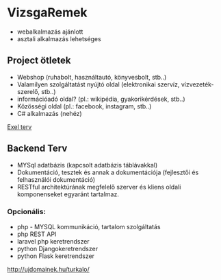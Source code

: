 # VizsgaRemek
- webalkalmazás ajánlott
- asztali alkalmazás lehetséges 
## Project ötletek
- Webshop (ruhabolt, használtautó, könyvesbolt, stb..)
- Valamilyen szolgáltatást nyújtó oldal (elektronikai szervíz, vízvezeték-szerelő, stb..)
- információadó oldal? (pl.: wikipédia, gyakorikérdések, stb..)
- Közösségi oldal (pl.: facebook, instagram, stb..)
- C# alkalmazás (nehéz)

[Exel terv](https://blathy-my.sharepoint.com/:x:/g/personal/barta_marko_blathy_info/EVIGEpF27YpMotpUEDn05IUBRLOYAKuUG0YY1hPkIyic0A?e=vPkVbZ)

## Backend Terv

- MYSql adatbázis (kapcsolt adatbázis táblávakkal)
- Dokumentáció, tesztek és annak a dokumentációja (fejlesztői és felhasználói dokumentáció)
- RESTful architektúrának megfelelő szerver és kliens oldali komponenseket egyaránt tartalmaz. 

### Opcionális:
-	php - MYSQL kommunikáció, tartalom szolgáltatás
-	php REST API
-	laravel php keretrendszer
-	python Djangokeretrendszer
-	python Flask keretrendszer


http://ujdomainek.hu/turkalo/
